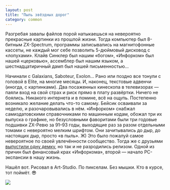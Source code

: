 ```yaml
---
layout: post
title: "Пыль звёздных дорог"
category: common
---
```

Разгребая завалы файлов порой натыкаешься на невероятно прекрасные картинки из прошлой жизни. Тогда компьютер был 8-битным ZX-Spectrum, программы записывались на магнитофонные кассеты, не каждый мог себе позволить 5-дюймовый дисковод с «лопухами». Клайв Синклер был нашим «богом», «Инфорком» был нашей «церковью», ассемблер был нашим языком, а шестнадцатиричный дамп был нашей письменностью...

Начинали с Galaxians, Saboteur, Exolon... Рано или поздно все тонули с головой в Elite, на многие месяцы. И, наконец, текстовые адвенчи (иногда, с картинками). Два посаженных кинескопа в телевизорах — паяли вход на свой страх и риск прямо в плату развёртки. Ничего не боялись. Никакого интернета и в помине, всё на ощупь. Постепенно возникало желание делать что-то самому. Бейсик осваивали за неделю, и разочаровывались в нём. «Инфорком» снабжал самиздатовскими справочниками по машинным кодам, обожал три их выпуска о графике, но безусловными фаворитами были три годовые подшивки ZX-Ревю за 91–93 годы, выходящие раз за разом отдельными томами с невероятно мелким шрифтом. Они зачитывались до дыр, до настоящих дыр, просто «в пыль». Ж) Это было пожалуй самое невероятное по своей увлечённости сообщество. Тогда же с друзьями [выпустили одну демку](https://www.worldofspectrum.org/infoseekid.cgi?id=0012829), но так и не разродились релизом. Одной из причин был финансовый крах «Инфоркома», второй — начало PC-экспансии в нашу жизнь.

Нашёл вот. Рисовал в Art-Studio. По пикселам. Без мышки. Кто в курсе, тот поймёт. 😎

![](https://ic.pics.livejournal.com/quillcraft/13449910/341737/341737_original.png)
